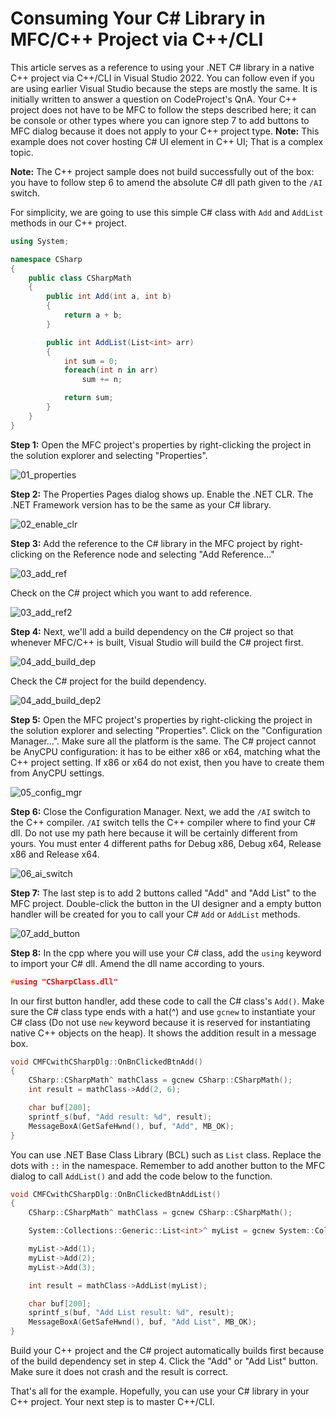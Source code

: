 # Consuming Your C# Library in MFC/C++ Project via C++/CLI

This article serves as a reference to using your .NET C# library in a native C++ project via C++/CLI in Visual Studio 2022. You can follow even if you are using earlier Visual Studio because the steps are mostly the same. It is initially written to answer a question on CodeProject's QnA. Your C++ project does not have to be MFC to follow the steps described here; it can be console or other types where you can ignore step 7 to add buttons to MFC dialog because it does not apply to your C++ project type. **Note:** This example does not cover hosting C# UI element in C++ UI; That is a complex topic.

**Note:** The C++ project sample does not build successfully out of the box: you have to follow step 6 to amend the absolute C# dll path given to the `/AI` switch.

For simplicity, we are going to use this simple C# class with `Add` and `AddList` methods in our C++ project.

```csharp
using System;

namespace CSharp
{
    public class CSharpMath
    {
        public int Add(int a, int b)
        {
            return a + b;
        }

        public int AddList(List<int> arr)
        {
            int sum = 0;
            foreach(int n in arr)
                sum += n;

            return sum;
        }
    }
}
```

**Step 1:** Open the MFC project's properties by right-clicking the project in the solution explorer and selecting "Properties".

![01_properties](img/01_properties.png)

**Step 2:** The Properties Pages dialog shows up. Enable the .NET CLR. The .NET Framework version has to be the same as your C# library.

![02_enable_clr](img/02_enable_clr.png)

**Step 3:** Add the reference to the C# library in the MFC project by right-clicking on the Reference node and selecting "Add Reference..."

![03_add_ref](img/03_add_ref.png)

Check on the C# project which you want to add reference.

![03_add_ref2](img/03_add_ref2.png)

**Step 4:** Next, we'll add a build dependency on the C# project so that whenever MFC/C++ is built, Visual Studio will build the C# project first.

![04_add_build_dep](img/04_add_build_dep.png)

Check the C# project for the build dependency.

![04_add_build_dep2](img/04_add_build_dep2.png)

**Step 5:** Open the MFC project's properties by right-clicking the project in the solution explorer and selecting "Properties". Click on the "Configuration Manager...". Make sure all the platform is the same. The C# project cannot be AnyCPU configuration: it has to be either x86 or x64, matching what the C++ project setting. If x86 or x64 do not exist, then you have to create them from AnyCPU settings.

![05_config_mgr](img/05_config_mgr.png)

**Step 6:** Close the Configuration Manager. Next, we add the `/AI` switch to the C++ compiler. `/AI` switch tells the C++ compiler where to find your C# dll. Do not use my path here because it will be certainly different from yours. You must enter 4 different paths for Debug x86, Debug x64, Release x86 and Release x64.

![06_ai_switch](img/06_ai_switch.png)

**Step 7:** The last step is to add 2 buttons called "Add" and "Add List" to the MFC project. Double-click the button in the UI designer and a empty button handler will be created for you to call your C# `Add` or `AddList` methods.

![07_add_button](img/07_add_button.png)

**Step 8:** In the cpp where you will use your C# class, add the `using` keyword to import your C# dll. Amend the dll name according to yours.

```Cpp
#using "CSharpClass.dll"
```

In our first button handler, add these code to call the C# class's `Add()`. Make sure the C# class type ends with a hat(^) and use `gcnew` to instantiate your C# class (Do not use `new` keyword because it is reserved for instantiating native C++ objects on the heap). It shows the addition result in a message box.

```Cpp
void CMFCwithCSharpDlg::OnBnClickedBtnAdd()
{
    CSharp::CSharpMath^ mathClass = gcnew CSharp::CSharpMath();
    int result = mathClass->Add(2, 6);

    char buf[200];
    sprintf_s(buf, "Add result: %d", result);
    MessageBoxA(GetSafeHwnd(), buf, "Add", MB_OK);
}
```

You can use .NET Base Class Library (BCL) such as `List` class. Replace the dots with `::` in the namespace. Remember to add another button to the MFC dialog to call `AddList()` and add the code below to the function.

```Cpp
void CMFCwithCSharpDlg::OnBnClickedBtnAddList()
{
	CSharp::CSharpMath^ mathClass = gcnew CSharp::CSharpMath();

	System::Collections::Generic::List<int>^ myList = gcnew System::Collections::Generic::List<int>();

	myList->Add(1);
	myList->Add(2);
	myList->Add(3);

	int result = mathClass->AddList(myList);

	char buf[200];
	sprintf_s(buf, "Add List result: %d", result);
	MessageBoxA(GetSafeHwnd(), buf, "Add List", MB_OK);
}
```

Build your C++ project and the C# project automatically builds first because of the build dependency set in step 4. Click the "Add" or "Add List" button. Make sure it does not crash and the result is correct.

That's all for the example. Hopefully, you can use your C# library in your C++ project. Your next step is to master C++/CLI.
